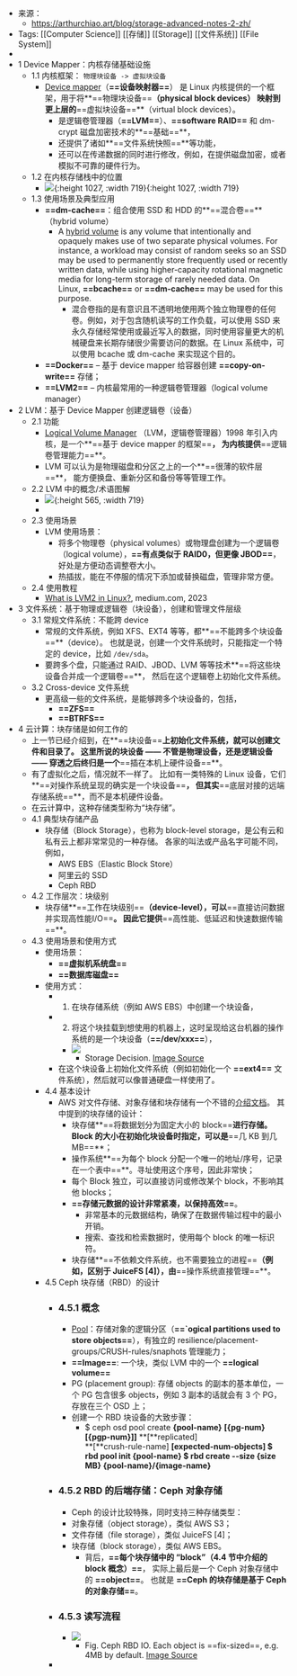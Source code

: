 - 来源：
	- https://arthurchiao.art/blog/storage-advanced-notes-2-zh/
- Tags: [[Computer Science]] [[存储]] [[Storage]] [[文件系统]] [[File System]]
-
- 1 Device Mapper：内核存储基础设施
	- 1.1 内核框架： `物理块设备 -> 虚拟块设备`
		- [Device mapper](https://en.wikipedia.org/wiki/Device_mapper)（**==设备映射器==**） 是 Linux 内核提供的一个框架，用于将**==物理块设备==**（physical block devices） 映射到更上层的**==虚拟块设备==**（virtual block devices）。
			- 是逻辑卷管理器（**==LVM==**）、**==software RAID==** 和 dm-crypt 磁盘加密技术的**==基础==**，
			- 还提供了诸如**==文件系统快照==**等功能，
			- 还可以在传递数据的同时进行修改，例如，在提供磁盘加密，或者模拟不可靠的硬件行为。
	- 1.2 在内核存储栈中的位置
		- ![](https://arthurchiao.art/assets/img/how-hdd-works/Linux-storage-stack-diagram_v6.9.png){:height 1027, :width 719}{:height 1027, :width 719}
	- 1.3 使用场景及典型应用
		- **==dm-cache==**：组合使用 SSD 和 HDD 的**==混合卷==**（hybrid volume）
			- A [hybrid volume](https://en.wikipedia.org/wiki/Logical_volume_management) is any volume that intentionally and opaquely makes use of two separate physical volumes. For instance, a workload may consist of random seeks so an SSD may be used to permanently store frequently used or recently written data, while using higher-capacity rotational magnetic media for long-term storage of rarely needed data. On Linux, **==bcache==** or **==dm-cache==** may be used for this purpose.
				- 混合卷指的是有意识且不透明地使用两个独立物理卷的任何卷。例如，对于包含随机读写的工作负载，可以使用 SSD 来永久存储经常使用或最近写入的数据，同时使用容量更大的机械硬盘来长期存储很少需要访问的数据。在 Linux 系统中，可以使用 bcache 或 dm-cache 来实现这个目的。
		- **==Docker==** – 基于 device mapper 给容器创建 **==copy-on-write==** 存储；
		- **==LVM2==** – 内核最常用的一种逻辑卷管理器（logical volume manager）
- 2 LVM：基于 Device Mapper 创建逻辑卷（设备）
	- 2.1 功能
		- [Logical Volume Manager](https://en.wikipedia.org/wiki/Logical_Volume_Manager_(Linux)) （LVM，逻辑卷管理器）1998 年引入内核，是一个**==基于 device mapper 的框架==**， 为内核提供**==逻辑卷管理能力==**。
		- LVM 可以认为是物理磁盘和分区之上的一个**==很薄的软件层==**， 能方便换盘、重新分区和备份等等管理工作。
	- 2.2 LVM 中的概念/术语图解
		- ![](https://arthurchiao.art/assets/img/storage-advanced-notes/lvm-concepts.png){:height 565, :width 719}
		-
	- 2.3 使用场景
		- LVM 使用场景：
			- 将多个物理卷（physical volumes）或物理盘创建为一个逻辑卷（logical volume），**==有点类似于 RAID0，但更像 JBOD==**，好处是方便动态调整卷大小。
			- 热插拔，能在不停服的情况下添加或替换磁盘，管理非常方便。
	- 2.4 使用教程
		- [What is LVM2 in Linux?](https://medium.com/@The_Anshuman/what-is-lvm2-in-linux-3d28b479e250), medium.com, 2023
- 3 文件系统：基于物理或逻辑卷（块设备），创建和管理文件层级
	- 3.1 常规文件系统：不能跨 device
		- 常规的文件系统，例如 XFS、EXT4 等等，都**==不能跨多个块设备==**（device）。 也就是说，创建一个文件系统时，只能指定一个特定的 device，比如 `/dev/sda`。
		- 要跨多个盘，只能通过 RAID、JBOD、LVM 等等技术**==将这些块设备合并成一个逻辑卷==**， 然后在这个逻辑卷上初始化文件系统。
	- 3.2 Cross-device 文件系统
		- 更高级一些的文件系统，是能够跨多个块设备的，包括，
			- **==ZFS==**
			- **==BTRFS==**
- 4 云计算：块存储是如何工作的
	- 上一节已经介绍到，在**==块设备==**上初始化文件系统，就可以创建文件和目录了。 这里所说的块设备 —— 不管是物理设备，还是逻辑设备 —— 穿透之后终归是一个**==插在本机上硬件设备==**。
	- 有了虚拟化之后，情况就不一样了。 比如有一类特殊的 Linux 设备，它们**==对操作系统呈现的确实是一个块设备==**， 但其实**==底层对接的远端存储系统==**，而不是本机硬件设备。
	- 在云计算中，这种存储类型称为“块存储”。
	- 4.1 典型块存储产品
		- 块存储（Block Storage），也称为 block-level storage，是公有云和私有云上都非常常见的一种存储。 各家的叫法或产品名字可能不同，例如，
			- AWS EBS（Elastic Block Store）
			- 阿里云的 SSD
			- Ceph RBD
	- 4.2 工作层次：块级别
		- 块存储**==工作在块级别==**（device-level），可以**==直接访问数据并实现高性能I/O==**。 因此它提供**==高性能、低延迟和快速数据传输==**。
	- 4.3 使用场景和使用方式
		- 使用场景：
			- **==虚拟机系统盘==**
			- **==数据库磁盘==**
		- 使用方式：
			- 1. 在块存储系统（例如 AWS EBS）中创建一个块设备，
			- 2. 将这个块挂载到想使用的机器上，这时呈现给这台机器的操作系统的是一个块设备（**==/dev/xxx==**），
				- ![](https://arthurchiao.art/assets/img/storage-advanced-notes/storage-decision-matrix.png)
					- Storage Decision. [Image Source](https://aws.amazon.com/compare/the-difference-between-block-file-object-storage/)
			- 在这个块设备上初始化文件系统（例如初始化一个 **==ext4==** 文件系统），然后就可以像普通硬盘一样使用了。
		- 4.4 基本设计
			- AWS 对文件存储、对象存储和块存储有一个不错的[介绍文档](https://aws.amazon.com/compare/the-difference-between-block-file-object-storage/)。 其中提到的块存储的设计：
				- 块存储**==将数据划分为固定大小的 block==**进行存储。Block 的大小在初始化块设备时指定，可以是**==几 KB 到几 MB==**；
				- 操作系统**==为每个 block 分配一个唯一的地址/序号，记录在一个表中==**。寻址使用这个序号，因此非常快；
				- 每个 Block 独立，可以直接访问或修改某个 block，不影响其他 blocks；
				- **==存储元数据的设计非常紧凑，以保持高效==**。
					- 非常基本的元数据结构，确保了在数据传输过程中的最小开销。
					- 搜索、查找和检索数据时，使用每个 block 的唯一标识符。
				- 块存储**==不依赖文件系统，也不需要独立的进程==**（例如，区别于 JuiceFS [4]），由**==操作系统直接管理==**。
		- 4.5 Ceph 块存储（RBD）的设计
			- ### 4.5.1 概念
				- [Pool](https://docs.ceph.com/en/reef/rados/operations/pools/)：存储对象的逻辑分区（**==`ogical partitions used to store objects==**），有独立的 resilience/placement-groups/CRUSH-rules/snaphots 管理能力；
				- **==Image==**: 一个块，类似 LVM 中的一个 **==logical volume==**
				- PG (placement group): 存储 objects 的副本的基本单位，一个 PG 包含很多 objects，例如 3 副本的话就会有 3 个 PG，存放在三个 OSD 上；
				- 创建一个 RBD 块设备的大致步骤：
					- $ ceph osd pool create **{**pool-name**}** **[{**pg-num**}** **[{**pgp-num**}]]** **[**replicated] \
					           **[**crush-rule-name] **[**expected-num-objects]
					  $ rbd pool init **{**pool-name**}**
					  $ rbd create --size **{**size MB**}** **{**pool-name**}**/**{**image-name**}**
			- ### 4.5.2 RBD 的后端存储：Ceph 对象存储
				- Ceph 的设计比较特殊，同时支持三种存储类型：
				- 对象存储（object storage），类似 AWS S3；
				- 文件存储（file storage），类似 JuiceFS [4]；
				- 块存储（block storage），类似 AWS EBS。
					- 背后，**==每个块存储中的 “block”（4.4 节中介绍的 block 概念）==**， 实际上最后是一个 Ceph 对象存储中的 **==object==**。 也就是 **==Ceph 的块存储是基于 Ceph 的对象存储==**。
			- ### 4.5.3 读写流程
				- ![](https://arthurchiao.art/assets/img/storage-advanced-notes/rbd-io.png)
					- Fig. Ceph RBD IO. Each object is ==fix-sized==, e.g. 4MB by default. [Image Source](https://blog.shunzi.tech/post/ceph-rbd-src/)
			-